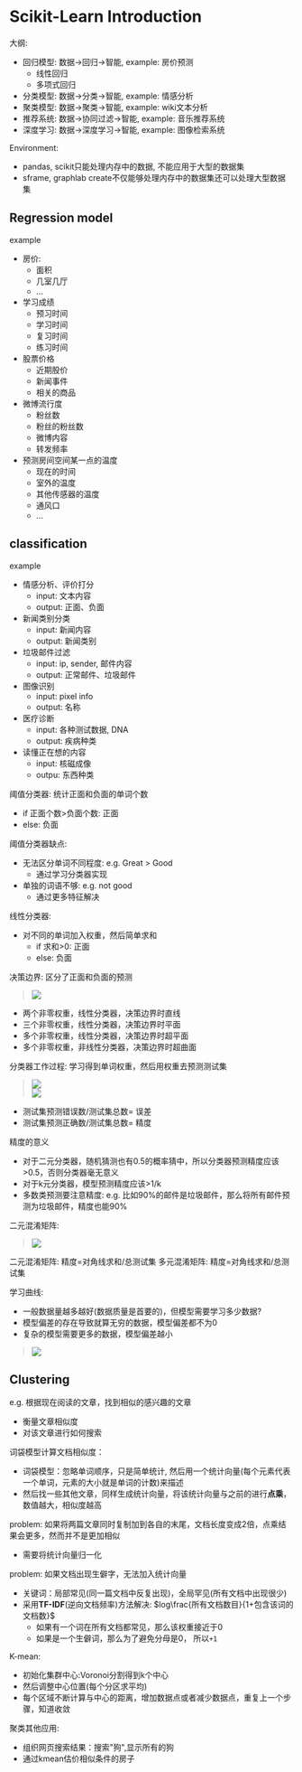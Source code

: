 # Scikit-Learn Introduction

大纲:
- 回归模型: 数据→回归→智能, example: 房价预测
  - 线性回归
  - 多项式回归
- 分类模型: 数据→分类→智能, example: 情感分析
- 聚类模型: 数据→聚类→智能, example: wiki文本分析
- 推荐系统: 数据→协同过滤→智能, example: 音乐推荐系统
- 深度学习: 数据→深度学习→智能, example: 图像检索系统

Environment:
- pandas, scikit只能处理内存中的数据, 不能应用于大型的数据集
- sframe, graphlab create不仅能够处理内存中的数据集还可以处理大型数据集

## Regression model

example
- 房价:
  - 面积
  - 几室几厅
  - ...
- 学习成绩
  - 预习时间
  - 学习时间
  - 复习时间
  - 练习时间
- 股票价格
  - 近期股价
  - 新闻事件
  - 相关的商品
- 微博流行度
  - 粉丝数
  - 粉丝的粉丝数
  - 微博内容
  - 转发频率
- 预测房间空间某一点的温度
  - 现在的时间
  - 室外的温度
  - 其他传感器的温度
  - 通风口
  - ...

## classification

example
- 情感分析、评价打分
  - input: 文本内容
  - output: 正面、负面
- 新闻类别分类
  - input: 新闻内容
  - output: 新闻类别
- 垃圾邮件过滤
  - input: ip, sender, 邮件内容
  - output: 正常邮件、垃圾邮件
- 图像识别
  - input: pixel info
  - output: 名称
- 医疗诊断
  - input: 各种测试数据, DNA
  - output: 疾病种类
- 读懂正在想的内容
  - input: 核磁成像
  - outpu: 东西种类

阈值分类器: 统计正面和负面的单词个数
- if 正面个数>负面个数: 正面
- else: 负面

阈值分类器缺点:
- 无法区分单词不同程度: e.g. Great > Good
  - 通过学习分类器实现
- 单独的词语不够: e.g. not good
  - 通过更多特征解决

线性分类器:
- 对不同的单词加入权重，然后简单求和
  - if 求和>0: 正面
  - else: 负面

决策边界: 区分了正面和负面的预测
> ![](ch01/decision_boundary.png)
- 两个非零权重，线性分类器，决策边界时直线
- 三个非零权重，线性分类器，决策边界时平面
- 多个非零权重，线性分类器，决策边界时超平面
- 多个非零权重，非线性分类器，决策边界时超曲面

分类器工作过程: 学习得到单词权重，然后用权重去预测测试集
> ![](ch01/classfier01.png)  
> ![](ch01/classfier02.png)
- 测试集预测错误数/测试集总数= 误差
- 测试集预测正确数/测试集总数= 精度

精度的意义
- 对于二元分类器，随机猜测也有0.5的概率猜中，所以分类器预测精度应该>0.5，否则分类器毫无意义
- 对于k元分类器，模型预测精度应该>1/k
- 多数类预测要注意精度: e.g. 比如90%的邮件是垃圾邮件，那么将所有邮件预测为垃圾邮件，精度也能90%

二元混淆矩阵:
> ![](ch01/confusion_matrix.png)

二元混淆矩阵: 精度=对角线求和/总测试集
多元混淆矩阵: 精度=对角线求和/总测试集

学习曲线: 
- 一般数据量越多越好(数据质量是首要的)，但模型需要学习多少数据?
- 模型偏差的存在导致就算无穷的数据，模型偏差都不为0
- 复杂的模型需要更多的数据，模型偏差越小
> ![](ch01/learning_curve.png)

## Clustering

e.g. 根据现在阅读的文章，找到相似的感兴趣的文章
- 衡量文章相似度
- 对该文章进行如何搜索

词袋模型计算文档相似度：
- 词袋模型：忽略单词顺序，只是简单统计, 然后用一个统计向量(每个元素代表一个单词，元素的大小就是单词的计数)来描述
- 然后找一些其他文章，同样生成统计向量，将该统计向量与之前的进行**点乘**，数值越大，相似度越高

problem: 如果将两篇文章同时复制加到各自的末尾，文档长度变成2倍，点乘结果会更多，然而并不是更加相似
- 需要将统计向量归一化

problem: 如果文档出现生僻字，无法加入统计向量
- 关键词：局部常见(同一篇文档中反复出现)，全局罕见(所有文档中出现很少)
- 采用**TF-IDF**(逆向文档频率)方法解决: $log\frac{所有文档数目}{1+包含该词的文档数}$
  - 如果有一个词在所有文档都常见，那么该权重接近于0
  - 如果是一个生僻词，那么为了避免分母是0， 所以`+1`

K-mean:
- 初始化集群中心:Voronoi分割得到k个中心
- 然后调整中心位置(每个分区求平均)
- 每个区域不断计算与中心的距离，增加数据点或者减少数据点，重复上一个步骤，知道收敛

聚类其他应用:
- 组织网页搜索结果：搜索"狗",显示所有的狗
- 通过kmean估价相似条件的房子


